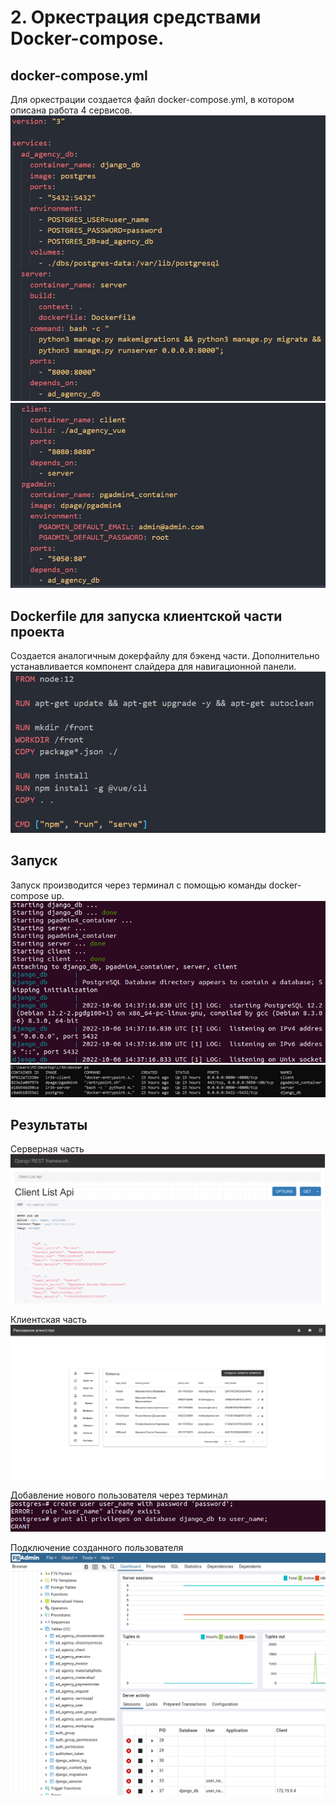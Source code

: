 # 2. Оркестрация средствами Docker-compose.

## docker-compose.yml
Для оркестрации создается файл docker-compose.yml, в котором описана работа 4 сервисов.
![compose_1](compose_1.jpg)
![compose_2](compose_2.jpg)

## Dockerfile для запуска клиентской части проекта
Создается аналогичным докерфайлу для бэкенд части. Дополнительно устанавливается компонент слайдера для навигационной панели.
![dockerfile_2](dockerfile_2.jpg)

## Запуск
Запуск производится через терминал с помощью команды docker-compose up.
![start](start.png)
![ps](ps.jpg)

## Результаты

Серверная часть
![server](server.png)

Клиентская часть
![client](client.png)

Добавление нового пользователя через терминал
![user_create](user_create.png)

Подключение созданного пользователя
![user](user.png)